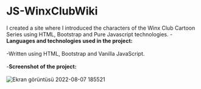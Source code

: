 # JS-WinxClubWiki
I created a site where I introduced the characters of the Winx Club Cartoon Series using HTML, Bootstrap and Pure Javascript technologies.
-**Languages and technologies used in the project:**
<br> <br>
-Written using HTML, Bootstrap and Vanilla JavaScript.
<br> <br>
-**Screenshot of the project:**
<br> <br>
![Ekran görüntüsü 2022-08-07 185521](https://user-images.githubusercontent.com/73706248/183299850-accda099-c2a9-47d0-81bc-680f02406a11.png)
